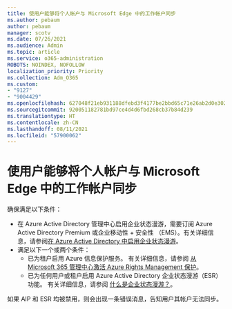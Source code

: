 ```yaml
---
title: 使用户能够将个人帐户与 Microsoft Edge 中的工作帐户同步
ms.author: pebaum
author: pebaum
manager: scotv
ms.date: 07/26/2021
ms.audience: Admin
ms.topic: article
ms.service: o365-administration
ROBOTS: NOINDEX, NOFOLLOW
localization_priority: Priority
ms.collection: Adm_O365
ms.custom:
- "9127"
- "9004429"
ms.openlocfilehash: 627048f21eb931188dfebd3f4177be2bbd65c71e26ab2d0e302f5ab49e9fbc53
ms.sourcegitcommit: 920051182781bd97ce4d4d6fbd268cb37b84d239
ms.translationtype: HT
ms.contentlocale: zh-CN
ms.lasthandoff: 08/11/2021
ms.locfileid: "57900062"
---
```

# <a name="enable-a-user-to-sync-a-personal-account-with-the-work-account-in-microsoft-edge"></a>使用户能够将个人帐户与 Microsoft Edge 中的工作帐户同步

确保满足以下条件：

- 在 Azure Active Directory 管理中心启用企业状态漫游，需要订阅 Azure Active Directory Premium 或企业移动性 + 安全性 （EMS）。有关详细信息，请参阅[在 Azure Active Directory 中启用企业状态漫游](https://docs.microsoft.com/azure/active-directory/devices/enterprise-state-roaming-enable)。
- 满足以下一个或两个条件：
    - 已为租户启用 Azure 信息保护服务。 有关详细信息，请参阅 [ 从 Microsoft 365 管理中心激活 Azure Rights Management 保护](https://docs.microsoft.com/azure/information-protection/activate-office365)。
    - 已为任何用户或租户启用 Azure Active Directory 企业状态漫游（ESR）功能。 有关详细信息，请参阅 [ 什么是企业状态漫游？](https://docs.microsoft.com/azure/active-directory/devices/enterprise-state-roaming-overview)。

如果 AIP 和 ESR 均被禁用，则会出现一条错误消息，告知用户其帐户无法同步。
